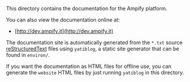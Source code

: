 This directory contains the documentation for the Ampify platform.

You can also view the documentation online at:

* [http://dev.ampify.it](http://dev.ampify.it)

The documentation site is automatically generated from the `*.txt` source
[reStructuredText](http://docutils.sourceforge.net/rst.html) files using
`yatiblog`, a static site generator that can be found in `environ/`.

If you want the documentation as HTML files for offline use, you can generate
the `website` HTML files by just running `yatiblog` in this directory.
